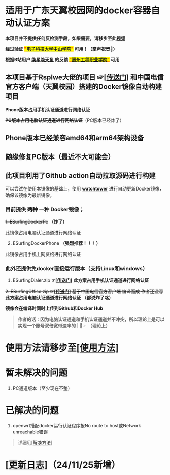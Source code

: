 # 适用于广东天翼校园网的docker容器自动认证方案

**本项目并不提供任何反检测手段，如果需要，请移步至此[视频](https://b23.tv/XFgF5hd)**

**经过验证 <mark><font color="red"><ins>"[电子科技大学中山学院](https://www.zsc.edu.cn/)"</ins></font></mark> 可用！（掌声祝贺👏）**

**根据B站用户 [柒星隐天鱼](https://b23.tv/4cEgANf "柒星隐天鱼") 的反馈 <mark><font color="red"><ins>"[惠州工程职业学院](https://zs.hzevc.edu.cn/)"</ins></font></mark> 可用**


## 本项目基于Rsplwe大佬的项目 ☞[[传送门](https://github.com/Rsplwe/ESurfingDialer)] 和中国电信官方客户端（天翼校园）搭建的Docker镜像自动构建项目

**Phone版本占用手机认证通道进行网络认证**

**~~PC版本占用电脑认证通道进行网络认证~~**（PC版本已经炸了）

## Phone版本已经兼容amd64和arm64架构设备
## 随缘修复PC版本（最近不大可能会）

## 此项目利用了Github action自动拉取源码进行构建

可以尝试在使用本镜像的基础上，使用 **[watchtower](https://github.com/containrrr/watchtower "watchover")** 进行自动更新Docker镜像，确保该镜像为最新镜像。 
### 目前提供 ~~两种~~ 一种 Docker镜像；

~~1. ESurfingDockerPc~~ **（炸了）**

此镜像占用电脑认证通道进行网络认证

2. ESurfingDockerPhone **（强烈推荐！！！）**

此镜像占用手机上网资格进行网络认证

### 此外还提供免docker直接运行版本（支持Linux和windows）

1. ESurfingDialer.zip **☞[[传送门](https://github.com/liu23zhi/ESurfingDialerDocker/releases/latest)]**
**此方案占用手机认证通道进行网络认证**

~~2. ESurfingOffice.zip **☞[[传送门](https://github.com/liu23zhi/ESurfingDialerDocker/releases/latest)]**
基于中国电信官方客户端 编译而成   作者还没写
**此方案占用电脑认证通道进行网络认证**~~ **（都说炸了咯）**

**镜像会在编译时同时上传到Github和Docker Hub**

> **作者的话：因为电脑认证通道和手机认证通道并不冲突，所以理论上是可以实现一个账号双倍宽带速率的** | 🤣☞ **（理论上）**

# 使用方法请移步至[[使用方法]](/使用方法.md)

# 暂未解决的问题

1. PC通道版本（至少现在不整）

# 已解决的问题

1. openwrt搭配docker运行认证程序报No route to host或Network unreachable错误
>详细见[[解决方法](/No_route_to_host报错解决方法.md)]

# [[更新日志](/更新日志.md)]（24/11/25新增）
